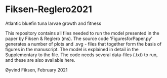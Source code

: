 # Fiksen-Reglero2021
Atlantic bluefin tuna larvae growth and fitness

This repository contains all files needed to run the model presented in the paper by Fiksen & Reglero (ms). The source code 'FiguresforPaper.py' generates a number of plots and .svg - files that together form the basis of figures in the manuscript. The model is explained in detail in the Supplementary to the file. The code needs several data-files (.txt) to run, and these are also available here. 

Øyvind Fiksen, February 2021
